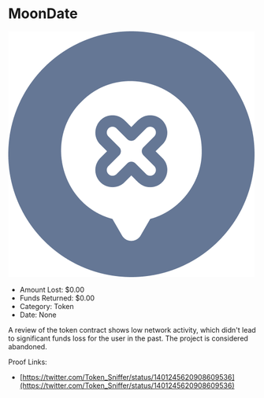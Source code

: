 # MoonDate
![MoonDate](/rektimages/MoonDate.png)
- Amount Lost: $0.00
- Funds Returned: $0.00
- Category: Token
- Date: None

A review of the token contract shows low network activity, which didn't lead to significant funds loss for the user in the past. The project is considered abandoned.

  



Proof Links:
- [https://twitter.com/Token_Sniffer/status/1401245620908609536](https://twitter.com/Token_Sniffer/status/1401245620908609536)



